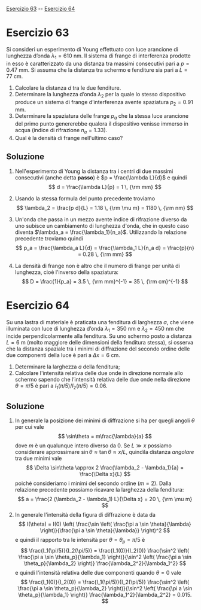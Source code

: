 <!--
.. title: Esercizi sulle onde elettromagnetiche
.. slug: fisica2-esercizi-onde
.. date: 2023-07-03 17:41:10 UTC+02:00
.. tags: 
.. category: didattica
.. link: 
.. description: 
.. type: text
.. has_math: true
-->

[Esercizio 63](#esercizio-63) -- [Esercizio 64](#esercizio-64)

# Esercizio 63

Si consideri un esperimento di Young effettuato con luce arancione di lunghezza d’onda $\lambda_1 = 610$ nm. Il sistema di frange di interferenza prodotte in esso è caratterizzato da una distanza tra massimi consecutivi pari a $p = 0.47$ mm. Si assuma che la distanza tra schermo e fenditure sia pari a $L = 77$ cm.

1. Calcolare la distanza $d$ tra le due fenditure.
2. Determinare la lunghezza d’onda $\lambda_2$ per la quale lo stesso dispositivo produce un sistema di frange d’interferenza avente spaziatura $p_2 = 0.91$ mm.
3. Determinare la spaziatura delle frange $p_a$ che la stessa luce arancione del primo punto genererebbe qualora il dispositivo venisse immerso in acqua (indice di rifrazione $n_a = 1.33$).
3. Qual è la densità di frange nell'ultimo caso?

## Soluzione

1. Nell'esperimento di Young la distanza tra i centri di due massimi consecutivi (anche detta **passo**) è $p = \frac{\lambda L}{d}$ e quindi
$$
d = \frac{\lambda L}{p} = 1 \, {\rm mm}
$$
2. Usando la stessa formula del punto precedente troviamo
$$
\lambda_2 = \frac{p d}{L} = 1.18 \, {\rm \mu m} = 1180 \, {\rm nm}
$$
3. Un'onda che passa in un mezzo avente indice di rifrazione diverso da uno subisce un cambiamento di lunghezza d'onda, che in questo caso diventa $\lambda_a = \frac{\lambda_1}{n_a}$. Utilizzando la relazione precedente troviamo quindi
$$
p_a = \frac{\lambda_a L}{d} = \frac{\lambda_1 L}{n_a d} = \frac{p}{n} = 0.28 \, {\rm mm}
$$

4. La densità di frange non è altro che il numero di frange per unità di lunghezza, cioè l'inverso della spaziatura:
$$
D = \frac{1}{p_a} = 3.5 \, {\rm mm}^{-1} = 35 \, {\rm cm}^{-1}
$$

# Esercizio 64

Su una lastra di materiale è praticata una fenditura di larghezza $a$, che viene illuminata con luce di lunghezza d’onda $\lambda_1 = 350$ nm e $\lambda_2 = 450$ nm che incide perpendicolarmente alla fenditura. Su uno schermo posto a distanza $L = 6$ m (molto maggiore delle dimensioni della fenditura stessa), si osserva che la distanza spaziale tra i minimi di diffrazione del secondo ordine delle due componenti della luce è pari a $\Delta x = 6$ cm.

1. Determinare la larghezza $a$ della fenditura;
2. Calcolare l'intensità relativa delle due onde in direzione normale allo schermo sapendo che l’intensità relativa delle due onde nella direzione $\theta = \pi / 5$ è pari a $I_1(\pi / 5) / I_2(\pi/5) = 0.06$.

## Soluzione

1. In generale la posizione dei minimi di diffrazione si ha per quegli angoli $\theta$ per cui vale
$$
\sin\theta = m\frac{\lambda}{a}
$$
dove $m$ è un qualunque intero diverso da 0. Se $L \gg x$ possiamo considerare approssimare $\sin \theta \approx \tan \theta \approx x / L$, quindila distanza *angolare* tra due minimi vale
$$
\Delta \sin\theta \approx 2 \frac{\lambda_2 - \lambda_1}{a} = \frac{\Delta x}{L}
$$
poiché consideriamo i minimi del secondo ordine ($m = 2$). Dalla relazione precedente possiamo ricavare la larghezza della fenditura:
$$
a = \frac{2 (\lambda_2 - \lambda_1) L}{\Delta x} = 20 \, {\rm \mu m}
$$
3. In generale l'intensità della figura di diffrazione è data da
$$
I(\theta) = I(0) \left( \frac{\sin \left(  \frac{\pi a \sin \theta}{\lambda} \right)}{\frac{\pi a \sin \theta}{\lambda}} \right)^2
$$
e quindi il rapporto tra le intensità per $\theta = \theta_p = \pi / 5$ è
$$
\frac{I_1(\pi/5)}{I_2(\pi/5)} = \frac{I_1(0)}{I_2(0)} \frac{\sin^2 \left(  \frac{\pi a \sin \theta_p}{\lambda_1} \right)}{\sin^2 \left(  \frac{\pi a \sin \theta_p}{\lambda_2} \right)} \frac{\lambda_2^2}{\lambda_1^2}
$$
e quindi l'intensità relativa delle due componenti quando $\theta = 0$ vale
$$
\frac{I_1(0)}{I_2(0)} = \frac{I_1(\pi/5)}{I_2(\pi/5)} \frac{\sin^2 \left(  \frac{\pi a \sin \theta_p}{\lambda_2} \right)}{\sin^2 \left(  \frac{\pi a \sin \theta_p}{\lambda_1} \right)} \frac{\lambda_1^2}{\lambda_2^2} = 0.015.
$$
